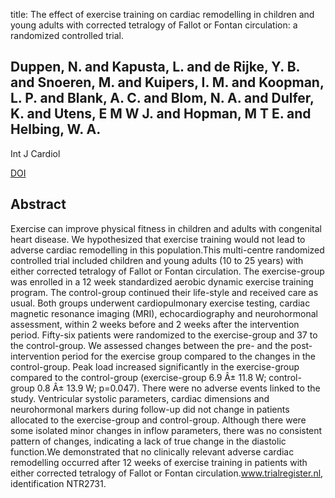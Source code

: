 title: The effect of exercise training on cardiac remodelling in children and young adults with corrected tetralogy of Fallot or Fontan circulation: a randomized controlled trial.

## Duppen, N. and Kapusta, L. and de Rijke, Y. B. and Snoeren, M. and Kuipers, I. M. and Koopman, L. P. and Blank, A. C. and Blom, N. A. and Dulfer, K. and Utens, E M W J. and Hopman, M T E. and Helbing, W. A.
Int J Cardiol

<a href="https://doi.org/10.1016/j.ijcard.2014.10.031">DOI</a>

## Abstract
Exercise can improve physical fitness in children and adults with congenital heart disease. We hypothesized that exercise training would not lead to adverse cardiac remodelling in this population.This multi-centre randomized controlled trial included children and young adults (10 to 25 years) with either corrected tetralogy of Fallot or Fontan circulation. The exercise-group was enrolled in a 12 week standardized aerobic dynamic exercise training program. The control-group continued their life-style and received care as usual. Both groups underwent cardiopulmonary exercise testing, cardiac magnetic resonance imaging (MRI), echocardiography and neurohormonal assessment, within 2 weeks before and 2 weeks after the intervention period. Fifty-six patients were randomized to the exercise-group and 37 to the control-group. We assessed changes between the pre- and the post-intervention period for the exercise group compared to the changes in the control-group. Peak load increased significantly in the exercise-group compared to the control-group (exercise-group 6.9 Â± 11.8 W; control-group 0.8 Â± 13.9 W; p=0.047). There were no adverse events linked to the study. Ventricular systolic parameters, cardiac dimensions and neurohormonal markers during follow-up did not change in patients allocated to the exercise-group and control-group. Although there were some isolated minor changes in inflow parameters, there was no consistent pattern of changes, indicating a lack of true change in the diastolic function.We demonstrated that no clinically relevant adverse cardiac remodelling occurred after 12 weeks of exercise training in patients with either corrected tetralogy of Fallot or Fontan circulation.www.trialregister.nl, identification NTR2731.

